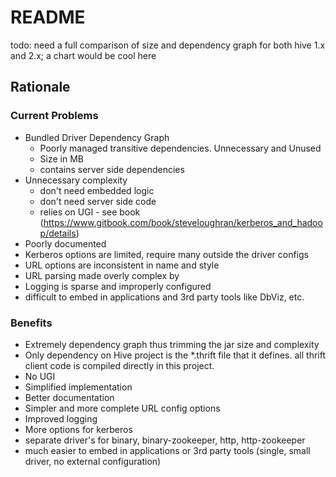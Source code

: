 # README

todo: need a full comparison of size and dependency graph for both hive 1.x and 2.x; a chart would be cool here

## Rationale

### Current Problems

* Bundled Driver Dependency Graph
  * Poorly managed transitive dependencies.  Unnecessary and Unused
  * Size in MB
  * contains server side dependencies
* Unnecessary complexity
  * don't need embedded logic
  * don't need server side code
  * relies on UGI - see book (https://www.gitbook.com/book/steveloughran/kerberos_and_hadoop/details)
* Poorly documented
* Kerberos options are limited, require many outside the driver configs
* URL options are inconsistent in name and style
* URL parsing made overly complex by 
* Logging is sparse and improperly configured
* difficult to embed in applications and 3rd party tools like DbViz, etc.

### Benefits
* Extremely dependency graph thus trimming the jar size and complexity
* Only dependency on Hive project is the *.thrift file that it defines.  all thrift client code is compiled directly in this project.
* No UGI
* Simplified implementation
* Better documentation
* Simpler and more complete URL config options
* Improved logging
* More options for kerberos
* separate driver's for binary, binary-zookeeper, http, http-zookeeper
* much easier to embed in applications or 3rd party tools (single, small driver, no external configuration)

